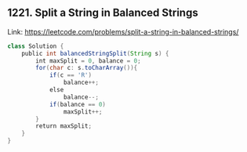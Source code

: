 ## 1221. Split a String in Balanced Strings
Link: https://leetcode.com/problems/split-a-string-in-balanced-strings/

```java
class Solution {
    public int balancedStringSplit(String s) {
        int maxSplit = 0, balance = 0;
        for(char c: s.toCharArray()){
            if(c == 'R')
                balance++;
            else
                balance--;
            if(balance == 0)
                maxSplit++;
        }
        return maxSplit;
    }
}
```

